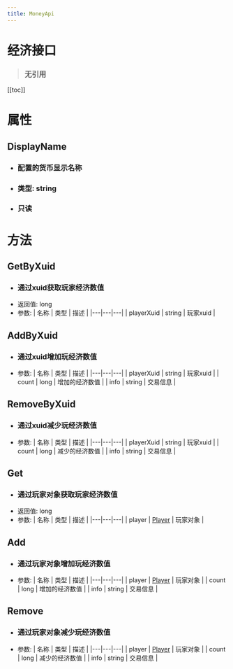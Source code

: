 ```yaml
---
title: MoneyApi
---
```


# 经济接口

> ### 无引用

[[toc]]

# 属性
## DisplayName
- ### 配置的货币显示名称
- ### 类型: string
- ### 只读
# 方法
## GetByXuid
- ### 通过xuid获取玩家经济数值
- 返回值: long
- 参数:
    | 名称 | 类型 | 描述 |
    |---|---|---|
   | playerXuid | string | 玩家xuid |
## AddByXuid
- ### 通过xuid增加玩经济数值
- 参数:
    | 名称 | 类型 | 描述 |
    |---|---|---|
   | playerXuid | string | 玩家xuid |
   | count | long | 增加的经济数值 |
   | info | string | 交易信息 |
## RemoveByXuid
- ### 通过xuid减少玩经济数值
- 参数:
    | 名称 | 类型 | 描述 |
    |---|---|---|
   | playerXuid | string | 玩家xuid |
   | count | long | 减少的经济数值 |
   | info | string | 交易信息 |
## Get
- ### 通过玩家对象获取玩家经济数值
- 返回值: long
- 参数:
    | 名称 | 类型 | 描述 |
    |---|---|---|
   | player | [Player](../types/Player.md) | 玩家对象 |
## Add
- ### 通过玩家对象增加玩经济数值
- 参数:
    | 名称 | 类型 | 描述 |
    |---|---|---|
   | player | [Player](../types/Player.md) | 玩家对象 |
   | count | long | 增加的经济数值 |
   | info | string | 交易信息 |
## Remove
- ### 通过玩家对象减少玩经济数值
- 参数:
    | 名称 | 类型 | 描述 |
    |---|---|---|
   | player | [Player](../types/Player.md) | 玩家对象 |
   | count | long | 减少的经济数值 |
   | info | string | 交易信息 |